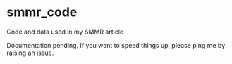 # smmr_code
Code and data used in my SMMR article

Documentation pending. If you want to speed things up, please ping me by raising an issue.
